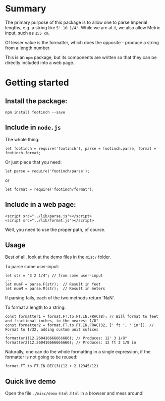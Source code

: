 # Summary
The primary purpose of this package is to allow one to parse Imperial lengths, e.g. a string like `5' 10 1/4"`. While we are at it, we also allow Metric input, such as `155 cm`.

Of lesser value is the formatter, which does the opposite - produce a string from a length number.

This is an `npm` package, but its components are written so that they can be directly included into a web page.

# Getting started

## Install the package:
```
npm install footinch --save
```
## Include in `node.js`
The whole thing:
```
let footinch = require('footinch'), parse = footinch.parse, format = footinch.format;
```
Or just piece that you need:
```
let parse = require('footinch/parse');
```
or
```
let format = require('footinch/format');
```

## Include in a web page:
```
<script src="../lib/parse.js"></script>
<script src="../lib/format.js"></script>
```
Well, you need to use the proper path, of course.

## Usage

Best of all, look at the demo files in the `misc/` folder.

To parse some user-input:
```
let str = "3 2 1/4"; // from some user-input
...
let numF = parse.F(str);  // Result in feet
let numM = parse.M(str);  // Result in meters
```
If parsing fails, each of the two methods return 'NaN'.

To format a length to a string:
```
const formatter1 = format.FT.to.FT.IN.FRAC(8); // Will format to feet and fractional inches, to the nearest 1/8"
const formatter2 = format.FT.to.FT.IN.FRAC(32, [' ft ', ' in']); // Format to 1/32, adding custom unit sufixes
...
formatter1(12.260416666666666); // Produces: 12' 3 1/8"
formatter2(12.260416666666666); // Produces: 12 ft 3 1/8 in
```
Naturally, one can do the whole formatting in a single expression, if the formatter is not going to be reused:
```
format.FT.to.FT.IN.DEC(3)(12 + 2.12345/12)
```

## Quick live demo

Open the file `./misc/demo-html.html` in a browser and mess around!
